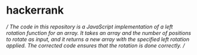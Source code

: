# hackerrank
*/ The code in this repository is a JavaScript implementation of a left rotation function for an array. It takes an array and the number of positions to rotate as input, and it returns a new array with the specified left rotation applied. The corrected code ensures that the rotation is done correctly. /*